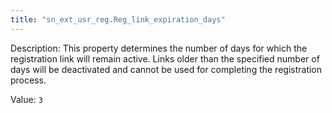 ```yaml
---
title: "sn_ext_usr_reg.Reg_link_expiration_days"
---
```


Description: This property determines the number of days for which the registration link will remain active. Links older than the specified number of days will be deactivated and cannot be used for completing the registration process.


Value: `3`